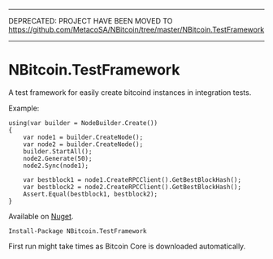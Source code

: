 *****************

DEPRECATED: PROJECT HAVE BEEN MOVED TO https://github.com/MetacoSA/NBitcoin/tree/master/NBitcoin.TestFramework

*****************

# NBitcoin.TestFramework
A test framework for easily create bitcoind instances in integration tests.

Example:
```
using(var builder = NodeBuilder.Create())
{
	var node1 = builder.CreateNode();
	var node2 = builder.CreateNode();
	builder.StartAll();
	node2.Generate(50);
	node2.Sync(node1);

	var bestblock1 = node1.CreateRPCClient().GetBestBlockHash();
	var bestblock2 = node2.CreateRPCClient().GetBestBlockHash();
	Assert.Equal(bestblock1, bestblock2);
}
```

Available on [Nuget](https://www.nuget.org/packages/NBitcoin.TestFramework/).

```
Install-Package NBitcoin.TestFramework
```

First run might take times as Bitcoin Core is downloaded automatically.
